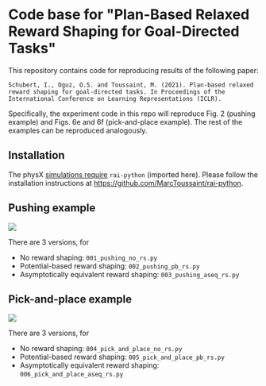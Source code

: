 # Code base for "Plan-Based Relaxed Reward Shaping for Goal-Directed Tasks"
This repository contains code for reproducing results of the following paper:
```
Schubert, I., Oguz, O.S. and Toussaint, M. (2021). Plan-based relaxed reward shaping for goal-directed tasks. In Proceedings of the International Conference on Learning Representations (ICLR).
```
Specifically, the experiment code in this repo will reproduce Fig. 2 (pushing example) and Figs. 6e and 6f (pick-and-place example).
The rest of the examples can be reproduced analogously.

## Installation
The physX [simulations require](https://github.com/ischubert/fv-rs/blob/dc21b01271fc2a33cc4b3050164f94c7846fcf64/ryenv.py#L8) `rai-python` (imported here). Please follow the installation instructions at https://github.com/MarcToussaint/rai-python.

## Pushing example
![](pushing_setup_annotated.png)

There are 3 versions, for
- No reward shaping: `001_pushing_no_rs.py`
- Potential-based reward shaping: `002_pushing_pb_rs.py`
- Asymptotically equivalent reward shaping: `003_pushing_aseq_rs.py`

## Pick-and-place example
![](pick_and_place_setup_annotated.png)

There are 3 versions, for
- No reward shaping: `004_pick_and_place_no_rs.py`
- Potential-based reward shaping: `005_pick_and_place_pb_rs.py`
- Asymptotically equivalent reward shaping: `006_pick_and_place_aseq_rs.py`
